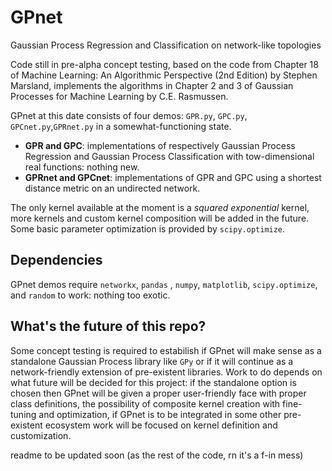 # GPnet
Gaussian Process Regression and Classification on network-like topologies

Code still in pre-alpha concept testing, based on the code from Chapter 18 of Machine Learning: An Algorithmic Perspective (2nd Edition) by Stephen Marsland, implements the algorithms in Chapter 2 and 3 of Gaussian Processes for Machine Learning by C.E. Rasmussen.


GPnet at this date consists of four demos: `GPR.py`, `GPC.py`, `GPCnet.py`,`GPRnet.py` in a somewhat-functioning state.

* **GPR and GPC**: implementations of respectively Gaussian Process Regression and Gaussian Process Classification with tow-dimensional real functions: nothing new.
* **GPRnet and GPCnet**: implementations of GPR and GPC using a shortest distance metric on an undirected network.

The only kernel available at the moment is a _squared exponential_ kernel, more kernels and custom kernel composition will be added in the future.
Some basic parameter optimization is provided by `scipy.optimize`.
 
## Dependencies
GPnet demos require `networkx`, `pandas` , `numpy`, `matplotlib`, `scipy.optimize`, and `random` to work: nothing too exotic.

## What's the future of this repo? 
Some concept testing is required to estabilish if GPnet will make sense as a standalone Gaussian Process library like `GPy` or if it will continue as a network-friendly extension of pre-existent libraries. 
Work to do depends on what future will be decided for this project: if the standalone option is chosen then GPnet will be given a proper user-friendly face with proper class definitions, the possibility of composite kernel creation with fine-tuning and optimization, if GPnet is to be integrated in some other pre-existent ecosystem work will be focused on kernel definition and customization.

readme to be updated soon (as the rest of the code, rn it's a f-in mess)
